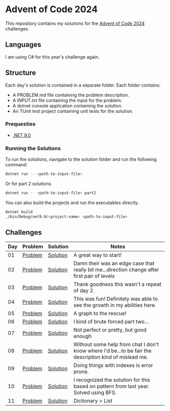 # Advent of Code 2024

This repository contains my solutions for the [Advent of Code 2024](https://adventofcode.com/2024) challenges.

## Languages

I am using C# for this year's challenge again.

## Structure

Each day's solution is contained in a separate folder. Each folder contains:

- A PROBLEM.md file containing the problem description.
- A INPUT.txt file containing the input for the problem.
- A dotnet console application containing the solution.
- An TUnit test project containing unit tests for the solution.

### Prequesties

- [.NET 9.0](https://dotnet.microsoft.com/download/dotnet/9.0)

### Running the Solutions

To run the solutions, navigate to the solution folder and run the following command:

```bash
dotnet run -- <path-to-input-file>
```

Or for part 2 solutions

```bash
dotnet run -- <path-to-input-file> part2
```

You can also build the projects and run the executables directly.

```bash
dotnet build
./bin/Debug/net9.0/<project-name> <path-to-input-file>
```

## Challenges

| Day | Problem                    | Solution                               | Notes                                                                                                  |
|-----|----------------------------|----------------------------------------|--------------------------------------------------------------------------------------------------------|
| 01  | [Problem](./01/PROBLEM.md) | [Solution](./01/HistorianHysteria/)    | A great way to start!                                                                                  |
| 02  | [Problem](./02/PROBLEM.md) | [Solution](./02/RedNosedReports/)      | Damn their was an edge case that really bit me...direction change after first pair of levels           |
| 03  | [Problem](./03/PROBLEM.md) | [Solution](./03/MullItOver/)           | Thank goodness this wasn't a repeat of day 2.                                                          |
| 04  | [Problem](./04/PROBLEM.md) | [Solution](./04/CeresSearch/)          | This was fun! Definitely was able to see the growth in my abilities here.                              |
| 05  | [Problem](./05/PROBLEM.md) | [Solution](./05/PrintQueue/)           | A graph to the rescue!                                                                                 |
| 06  | [Problem](./06/PROBLEM.md) | [Solution](./06/GuardGallivant/)       | I kind of brute forced part two...                                                                     |
| 07  | [Problem](./07/PROBLEM.md) | [Solution](./07/BridgeRepair/)         | Not perfect or pretty, but good enough                                                                 |
| 08  | [Problem](./08/PROBLEM.md) | [Solution](./08/ResonantCollinearity/) | Without some help from chat I don't know where I'd be...to be fair the description kind of mislead me. |
| 09  | [Problem](./09/PROBLEM.md) | [Solution](./09/DiskFragmenter/)       | Doing things with indexes is error prone.                                                              |
| 10  | [Problem](./10/PROBLEM.md) | [Solution](./10/HoofIt/)               | I recognized the solution for this based on pattern from last year. Solved using BFS.                  |
| 11  | [Problem](./11/PROBLEM.md) | [Solution](./11/PlutonianPebbles/)     | Dictionary > List                                                                                      |
